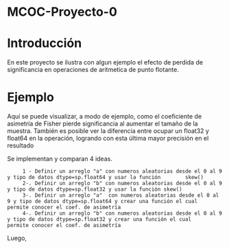 # MCOC-Proyecto-0

<b> <H1> Introducción </H1> </b> 

En este proyecto se ilustra con algun ejemplo el efecto de perdida de significancia en  operaciones  de  aritmetica  de  punto  flotante.

<b> <H1> Ejemplo </H1> </b> 

Aquí se puede visualizar, a modo de ejemplo, como el coeficiente de asimetría de Fisher pierde significancia al aumentar el tamaño de la muestra. También es posible ver la diferencia entre ocupar un float32 y float64 en la operación, logrando con esta última mayor precisión en el resultado

Se implementan y comparan 4 ideas.

         1 - Definir un arreglo "a" con numeros aleatorias desde el 0 al 9 y tipo de datos dtype=sp.float64 y usar la función        skew()
         2-. Definir un arreglo "b" con numeros aleatorias desde el 0 al 9 y tipo de datos dtype=sp.float32 y usar la función skew() 
         3-. Definir un arreglo "a"  con numeros aleatorias desde el 0 al 9 y tipo de datos dtype=sp.float64 y crear una función el cual                permite conocer el coef. de asimetría
         4-. Definir un arreglo "b" con numeros aleatorias desde el 0 al 9 y tipo de datos dtype=sp.float32 y crear una función el cual                permite conocer el coef. de asimetría
        
Luego, 
         
